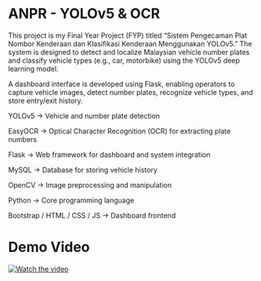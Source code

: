# ANPR - YOLOv5 & OCR
This project is my Final Year Project (FYP) titled “Sistem Pengecaman Plat Nombor Kenderaan dan Klasifikasi Kenderaan Menggunakan YOLOv5.” The system is designed to detect and localize Malaysian vehicle number plates and classify vehicle types (e.g., car, motorbike) using the YOLOv5 deep learning model. 

A dashboard interface is developed using Flask, enabling operators to capture vehicle images, detect number plates, recognize vehicle types, and store entry/exit history.


YOLOv5 → Vehicle and number plate detection

EasyOCR → Optical Character Recognition (OCR) for extracting plate numbers

Flask → Web framework for dashboard and system integration

MySQL → Database for storing vehicle history

OpenCV → Image preprocessing and manipulation

Python → Core programming language

Bootstrap / HTML / CSS / JS → Dashboard frontend

# Demo Video
[![Watch the video](https://img.youtube.com/vi/JFLc9Kwb_yg/0.jpg)](https://www.youtube.com/watch?v=JFLc9Kwb_yg)
